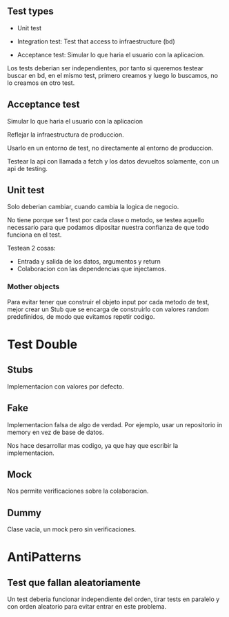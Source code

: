 ## Test types

- Unit test

- Integration test: Test that access to infraestructure (bd)

- Acceptance test: Simular lo que haria el usuario con la aplicacion.


Los tests deberian ser independientes, por tanto si queremos testear
buscar en bd, en el mismo test, primero creamos y luego lo buscamos, no lo creamos en otro test.



## Acceptance test

Simular lo que haria el usuario con la aplicacion

Reflejar la infraestructura de produccion.

Usarlo en un entorno de test, no directamente al entorno de produccion.

Testear la api con llamada a fetch y los datos devueltos solamente, con un api de testing.


## Unit test

Solo deberian cambiar, cuando cambia la logica de negocio.

No tiene porque ser 1 test por cada clase o metodo, se testea aquello necessario
para que podamos dipositar nuestra confianza de que todo funciona en el test.

Testean 2 cosas:

- Entrada y salida de los datos, argumentos y return
- Colaboracion con las dependencias que injectamos.

### Mother objects

Para evitar tener que construir el objeto input por cada metodo de test, mejor crear
un Stub que se encarga de construirlo con valores random predefinidos, de modo que
evitamos repetir codigo.

Test Double
===============================================================================

## Stubs

Implementacion con valores por defecto.

## Fake

Implementacion falsa de algo de verdad. Por ejemplo, usar un repositorio in memory en
vez de base de datos.

Nos hace desarrollar mas codigo, ya que hay que escribir la implementacion.

## Mock

Nos permite verificaciones sobre la colaboracion.

## Dummy

Clase vacia, un mock pero sin verificaciones.


AntiPatterns
===============================================================================

## Test que fallan aleatoriamente

Un test deberia funcionar independiente del orden, tirar tests en paralelo y con orden
aleatorio para evitar entrar en este problema.
